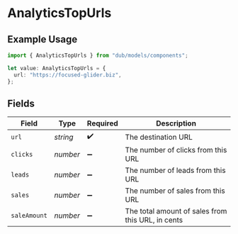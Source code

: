 # AnalyticsTopUrls

## Example Usage

```typescript
import { AnalyticsTopUrls } from "dub/models/components";

let value: AnalyticsTopUrls = {
  url: "https://focused-glider.biz",
};
```

## Fields

| Field                                             | Type                                              | Required                                          | Description                                       |
| ------------------------------------------------- | ------------------------------------------------- | ------------------------------------------------- | ------------------------------------------------- |
| `url`                                             | *string*                                          | :heavy_check_mark:                                | The destination URL                               |
| `clicks`                                          | *number*                                          | :heavy_minus_sign:                                | The number of clicks from this URL                |
| `leads`                                           | *number*                                          | :heavy_minus_sign:                                | The number of leads from this URL                 |
| `sales`                                           | *number*                                          | :heavy_minus_sign:                                | The number of sales from this URL                 |
| `saleAmount`                                      | *number*                                          | :heavy_minus_sign:                                | The total amount of sales from this URL, in cents |